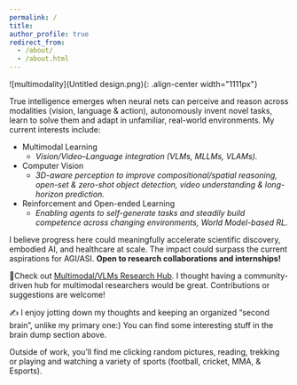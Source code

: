```yaml
---
permalink: /
title: 
author_profile: true
redirect_from: 
  - /about/
  - /about.html
---  
```


![multimodality](Untitled design.png){: .align-center width="1111px"}  

True intelligence emerges when neural nets can perceive and reason across modalities (vision, language & action), autonomously invent novel tasks, learn to solve them and adapt in unfamiliar, real-world environments. My current interests include:  

- Multimodal Learning  
  - *Vision/Video–Language integration (VLMs, MLLMs, VLAMs).*
- Computer Vision   
  - *3D-aware perception to improve compositional/spatial reasoning, open-set & zero-shot object detection, video understanding & long-horizon prediction.*
- Reinforcement and Open-ended Learning  
  - *Enabling agents to self-generate tasks and steadily build competence across changing environments, World Model-based RL.* 

I believe progress here could meaningfully accelerate scientific discovery, embodied AI, and healthcare at scale. The impact could surpass the current aspirations for AGI/ASI. **Open to research collaborations and internships!** 

📌Check out [Multimodal/VLMs Research Hub](https://github.com/thubZ09/vision-language-model-hub.git). I thought having a community-driven hub for multimodal researchers would be great. Contributions or suggestions are welcome!

✍️ I enjoy jotting down my thoughts and keeping an organized “second brain”, unlike my primary one:) You can find some interesting stuff in the brain dump section above. 

Outside of work, you’ll find me clicking random pictures, reading, trekking or playing and watching a variety of sports (football, cricket, MMA, & Esports).